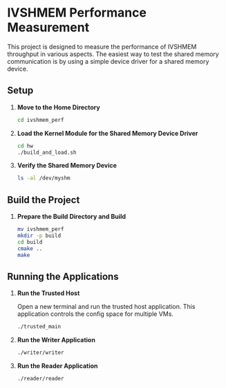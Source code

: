 # IVSHMEM Performance Measurement

This project is designed to measure the performance of IVSHMEM throughput in various aspects. The easiest way to test the shared memory communication is by using a simple device driver for a shared memory device.

## Setup

1. **Move to the Home Directory**

   ```sh
   cd ivshmem_perf
   ```

2. **Load the Kernel Module for the Shared Memory Device Driver**

   ```sh
   cd hw
   ./build_and_load.sh
   ```

3. **Verify the Shared Memory Device**

   ```sh
   ls -al /dev/myshm
   ```

## Build the Project

1. **Prepare the Build Directory and Build**

   ```sh
   mv ivshmem_perf
   mkdir -p build
   cd build
   cmake ..
   make
   ```

## Running the Applications

1. **Run the Trusted Host**

   Open a new terminal and run the trusted host application. This application controls the config space for multiple VMs.

   ```sh
   ./trusted_main
   ```

2. **Run the Writer Application**

   ```sh
   ./writer/writer
   ```

3. **Run the Reader Application**

   ```sh
   ./reader/reader
   ```

